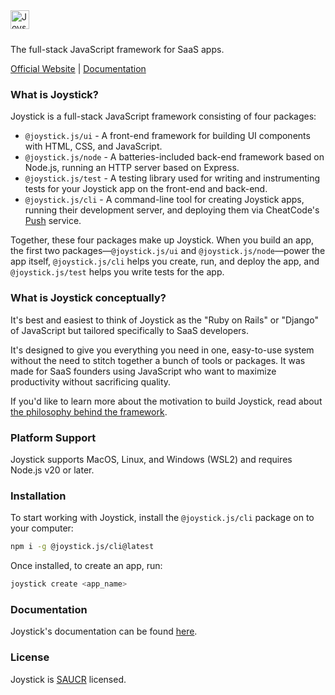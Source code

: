 <img style="height: 30px; width: auto; margin-bottom: 10px;" src="https://cdn.joystickjs.com/branding/joystick_logo_light.svg" alt="Joystick">

The full-stack JavaScript framework for SaaS apps.

[Official Website](https://cheatcode.co/joystick) | [Documentation](https://docs.cheatcode.co/joystick)

### What is Joystick?

Joystick is a full-stack JavaScript framework consisting of four packages:

- `@joystick.js/ui` - A front-end framework for building UI components with HTML, CSS, and JavaScript.
- `@joystick.js/node` - A batteries-included back-end framework based on Node.js, running an HTTP server based on Express.
- `@joystick.js/test` - A testing library used for writing and instrumenting tests for your Joystick app on the front-end and back-end.
- `@joystick.js/cli` - A command-line tool for creating Joystick apps, running their development server, and deploying them via CheatCode's [Push](https://cheatcode.co/push) service.

Together, these four packages make up Joystick. When you build an app, the first two packages—`@joystick.js/ui` and `@joystick.js/node`—power the app itself, `@joystick.js/cli` helps you create, run, and deploy the app, and `@joystick.js/test` helps you write tests for the app.

### What is Joystick conceptually?

It's best and easiest to think of Joystick as the "Ruby on Rails" or "Django" of JavaScript but tailored specifically to SaaS developers.

It's designed to give you everything you need in one, easy-to-use system without the need to stitch together a bunch of tools or packages. It was made for SaaS founders using JavaScript who want to maximize productivity without sacrificing quality.

If you'd like to learn more about the motivation to build Joystick, read about [the philosophy behind the framework](https://docs.cheatcode.co/joystick/philosophy).

### Platform Support

Joystick supports MacOS, Linux, and Windows (WSL2) and requires Node.js v20 or later.

### Installation

To start working with Joystick, install the `@joystick.js/cli` package on to your computer:

```bash
npm i -g @joystick.js/cli@latest
```

Once installed, to create an app, run:

```bash
joystick create <app_name>
```

### Documentation

Joystick's documentation can be found [here](https://docs.cheatcode.co/joystick).

### License

Joystick is [SAUCR](https://saucr.org) licensed.
